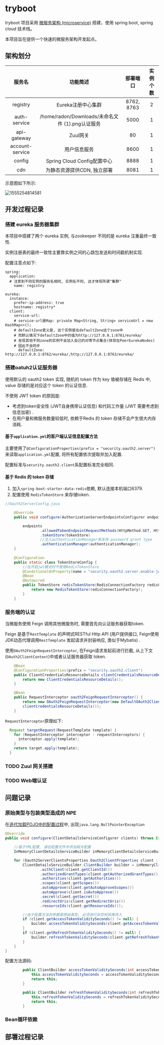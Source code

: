 # tryboot

tryboot 项目采用 [微服务架构 (microservice)](https://martinfowler.com/articles/microservices.html) 搭建，使用 spring boot, spring cloud 技术栈。

本项目旨在提供一个快速的微服务架构开发起点。



## 架构划分

|     服务名      |                     功能简述                     |  部署端口  | 实例个数 |
| :-------------: | :----------------------------------------------: | :--------: | :------: |
|    registry     |                Eureka注册中心集群                | 8762, 8763 |    2     |
|  auth-service   | /home/radon/Downloads/未命名文件 (1).png认证服务 |    5000    |    1     |
|   api-gateway   |                     Zuul网关                     |     80     |    1     |
| account-service |                   用户信息服务                   |    8600    |    1     |
|     config      |           Spring Cloud Config配置中心            |    8888    |    1     |
|       cdn       |           为静态资源提供CDN, 独立部署            |    8081    |    1     |

示意图如下所示: 

![1555254814581](images/README/1555254814581.png)



## 开发过程记录

### 搭建 eureka 服务器集群

本项目中搭建了两个 eureka 实例, 与zookeeper 不同的是 eureka 注重最终一致性.

实例注册表的最终一致性主要靠实例之间的心跳包发送和时间戳机制实现.

配置注意点如下:

```YML
spring:
  application:
  # 注意到不同实例的服务名相同, 实例名不同, 这才体现所谓"集群"
    name: registry

eureka:
  instance:
    prefer-ip-address: true
    hostname: registry*
  client:
    service-url:
    # service-url是Map: private Map<String, String> serviceUrl = new HashMap<>();
    # defaultZone意义是, 这个实例是在defaultZone这个zone中
    # 而默认情况下defaultZone中的值为http://127.0.0.1:8761/eureka/
    # 发现其他不同zone的实例不会加入自己的对等节点集合(体现在PeerEurekaNodes)
    # 因此不会同步
      defaultZone: http://127.0.0.1:8762/eureka/,http://127.0.0.1:8763/eureka/

```



### 搭建oatuh2认证服务器

使用默认的 oauth2 token 实现, 随机的 token 作为 key 值被存储在 Redis 中, value 存储的是对应这个 token 的认证信息.

不使用 JWT token 的原因是:

- 考虑到token安全性 (JWT自身携带认证信息) 和代码工作量 (JWT 需要考虑到信息加密) .
- 在用户量和微服务数量较低时, 依赖于Redis 的 token 存储不会产生很大内存消耗.



#### 基于`application.yml`的客户端认证信息配置方法

主要使用了`@ConfigurationProperties(prefix = "security.oauth2.server")`来读取`application.yml`配置, 将所有配置依次提取并加入配置.

配置标准与`security.oauth2.client`系配置标准完全相同.



#### 基于 Redis 的 token 存储

1. 加入`spring-boot-starter-data-redis`依赖, 默认连接本机端口6379.
2. 配置使用 `RedisTokenStore` 来存储token.

```java
//Oauth2ServerConfig.java

	@Override
    public void configure(AuthorizationServerEndpointsConfigurer endpoints) {

        endpoints
                .allowedTokenEndpointRequestMethods(HttpMethod.GET, HttpMethod.POST)
                .tokenStore(tokenStore)
                //注入authenticationManager来支持 password grant type
                .authenticationManager(authenticationManager);
    }
    
    @Configuration
    public static class TokenStoreConfig {
		//在开启jwt模式时不使用RedisTokenStore
        @ConditionalOnProperty(name = "security.oauth2.server.enable-jwt-token", havingValue = "false")
        @Bean
        @Autowired
        public TokenStore redisTokenStore(RedisConnectionFactory redisConnectionFactory) {
            return new RedisTokenStore(redisConnectionFactory);
        }
    }
```



### 服务端的认证

当微服务使用 Feign 调用其他微服务时, 需要首先向认证服务器获取token.

Feign 是基于`RestTemplate` 的声明式RESTful Http API (用户提供接口, Feign使用JDK动态代理调用`RestTemplate` 发起请求并封装响应, 类似于Mybatis) .

使用`OAuth2FeignRequestInterceptor`, 在Feign请求发起前进行拦截, 从上下文(`OAuth2ClientContext`)中或者认证服务器获取 token. 

```JAVA
    @Bean
    @ConfigurationProperties(prefix = "security.oauth2.client")
    public ClientCredentialsResourceDetails clientCredentialsResourceDetails() {
        return new ClientCredentialsResourceDetails();
    }

    @Bean
    public RequestInterceptor oauth2FeignRequestInterceptor() {
        return new OAuth2FeignRequestInterceptor(new DefaultOAuth2ClientContext(), 
        clientCredentialsResourceDetails());
    }
```

`RequestInterceptor`原理如下:

```JAVA
  Request targetRequest(RequestTemplate template) {
    for (RequestInterceptor interceptor : requestInterceptors) {
      interceptor.apply(template);
    }
    return target.apply(template);
  }
```



### TODO Zuul 网关搭建



### TODO Web端认证



## 问题记录

### 原始类型与包装类型造成的 NPE

在[迭代加载POJO中的配置过程](#基于`application.yml`的客户端认证信息配置方法)中, 出现`java.lang.NullPointerException`

```JAVA
@Override
public void configure(ClientDetailsServiceConfigurer clients) throws Exception {

    //基于YML配置, 请在配置文件中添加相关配置
    InMemoryClientDetailsServiceBuilder inMemoryClientDetailsServiceBuilder = clients.inMemory();

    for (Oauth2ServerClientsProperties.Oauth2ClientProperties client : oauth2ServerClientsProperties.getClients().values()) {
        ClientDetailsServiceBuilder.ClientBuilder builder = inMemoryClientDetailsServiceBuilder
                .withClient(client.getClientId())
                .authorizedGrantTypes(client.getAuthorizedGrantTypes())
                .authorities(client.getAuthorities())
                .scopes(client.getScopes())
                .autoApprove(client.getAutoApproveScopes())
                .autoApprove(client.isAutoApprove())
                .secret(client.getSecret())
                .redirectUris(client.getRedirectUris())
                .resourceIds(client.getResourceIds());

        //由于配置方法的参数是原始类型, 必须进行非空校验再传入
        if (client.getAccessTokenValiditySeconds() != null) {
            builder.accessTokenValiditySeconds(client.getAccessTokenValiditySeconds());
        }
        if (client.getRefreshTokenValiditySeconds() != null) {
            builder.refreshTokenValiditySeconds(client.getRefreshTokenValiditySeconds());
        }
    }
}
```

配置方法源码:

```JAVA
		public ClientBuilder accessTokenValiditySeconds(int accessTokenValiditySeconds) {
			this.accessTokenValiditySeconds = accessTokenValiditySeconds;
			return this;
		}

		public ClientBuilder refreshTokenValiditySeconds(int refreshTokenValiditySeconds) {
			this.refreshTokenValiditySeconds = refreshTokenValiditySeconds;
			return this;
		}
```



### Bean循环依赖





## 部署过程记录







